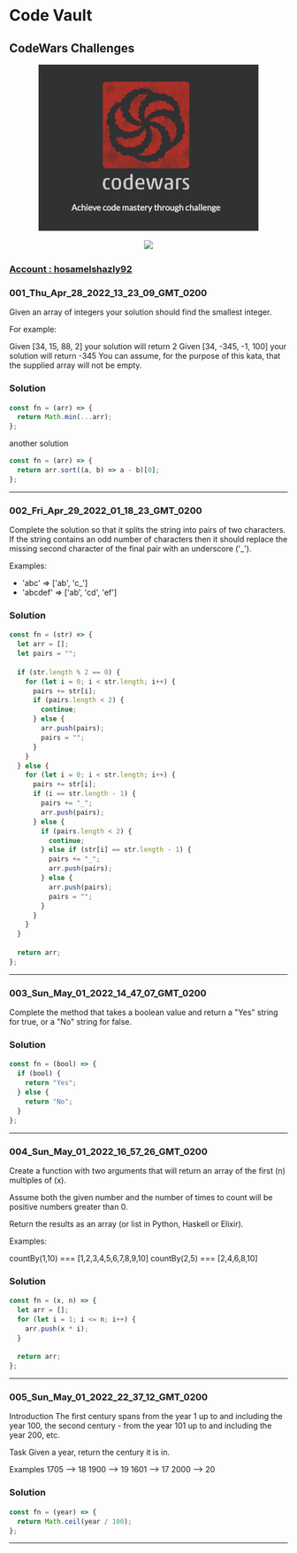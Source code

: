 # Code Vault

## CodeWars Challenges

<p align="center">
    <img height="300" src="./codewars.png">
</p>

<p align="center">
    <img src="https://www.codewars.com/users/hosamelshazly92/badges/large">
</p>

### [ Account : hosamelshazly92 ](https://www.codewars.com/users/hosamelshazly92)

### 001_Thu_Apr_28_2022_13_23_09_GMT_0200

Given an array of integers your solution should find the smallest integer.

For example:

Given [34, 15, 88, 2] your solution will return 2
Given [34, -345, -1, 100] your solution will return -345
You can assume, for the purpose of this kata, that the supplied array will not be empty.

### Solution

```javascript
const fn = (arr) => {
  return Math.min(...arr);
};
```

another solution

```javascript
const fn = (arr) => {
  return arr.sort((a, b) => a - b)[0];
};
```

---

### 002_Fri_Apr_29_2022_01_18_23_GMT_0200

Complete the solution so that it splits the string into pairs of two characters. If the string contains an odd number of characters then it should replace the missing second character of the final pair with an underscore ('\_').

Examples:

- 'abc' => ['ab', 'c_']
- 'abcdef' => ['ab', 'cd', 'ef']

### Solution

```javascript
const fn = (str) => {
  let arr = [];
  let pairs = "";

  if (str.length % 2 == 0) {
    for (let i = 0; i < str.length; i++) {
      pairs += str[i];
      if (pairs.length < 2) {
        continue;
      } else {
        arr.push(pairs);
        pairs = "";
      }
    }
  } else {
    for (let i = 0; i < str.length; i++) {
      pairs += str[i];
      if (i == str.length - 1) {
        pairs += "_";
        arr.push(pairs);
      } else {
        if (pairs.length < 2) {
          continue;
        } else if (str[i] == str.length - 1) {
          pairs += "_";
          arr.push(pairs);
        } else {
          arr.push(pairs);
          pairs = "";
        }
      }
    }
  }

  return arr;
};
```

---

### 003_Sun_May_01_2022_14_47_07_GMT_0200

Complete the method that takes a boolean value and return a "Yes" string for true, or a "No" string for false.

### Solution

```javascript
const fn = (bool) => {
  if (bool) {
    return "Yes";
  } else {
    return "No";
  }
};
```

---

### 004_Sun_May_01_2022_16_57_26_GMT_0200

Create a function with two arguments that will return an array of the first (n) multiples of (x).

Assume both the given number and the number of times to count will be positive numbers greater than 0.

Return the results as an array (or list in Python, Haskell or Elixir).

Examples:

countBy(1,10) === [1,2,3,4,5,6,7,8,9,10]
countBy(2,5) === [2,4,6,8,10]

### Solution

```javascript
const fn = (x, n) => {
  let arr = [];
  for (let i = 1; i <= n; i++) {
    arr.push(x * i);
  }

  return arr;
};
```

---

### 005_Sun_May_01_2022_22_37_12_GMT_0200

Introduction
The first century spans from the year 1 up to and including the year 100, the second century - from the year 101 up to and including the year 200, etc.

Task
Given a year, return the century it is in.

Examples
1705 --> 18
1900 --> 19
1601 --> 17
2000 --> 20

### Solution

```javascript
const fn = (year) => {
  return Math.ceil(year / 100);
};
```

---
